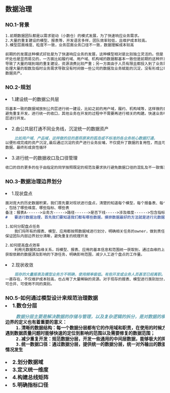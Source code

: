 ## 数据治理
<h3>NO.1-背景</h3>

```markdown
1.前期数据团队都是以需求驱动（小数仓）的模式发展，为了快速响应业务需求。
2.大量的重复建设的模型、报表等，开发语言多样，团队效率较低，且维护成本较高。
3.模型层面维度、粒度不一致，业务层面业务口径不一致，数据理解成本较高
```

```markdown
前期的的发展这种模式好处是为了快速响应业务的发展，这种模型相对是比较独立灵活的。但是
坏处也是显而易见的，一方面比如履约域、用户域、机构域的数据都基本一致但是前期的这种开发模式
导致了大量的端到端的重复建设，资源浪费比较严重；另一方面由于人员有限且都投入到了业务需求中，
处理大量的取数及临时业务需求导致没有时间做一些公司的数据及业务赋能的沉淀，没有形成公司的
数据资产。
```

<h3>NO.2-规划</h3>

<li>1.建设统一的数据公共层</li>

```markdown
将基本一致的数据域放到公共层进行统一建设，比如之前的用户域，履约、机构域等，这样做的目的是为了
避免重复开发，进行统一的收口，其他业务在开发的过程中不需要再进行相关的构建。快速业务响应基于公共
层进行开发。
```

<li>2.由公共层打通不同业务线，沉淀统一的数据资产</li>

```markdown
    比如用户域、产品域，这样做的目的是将原来的孤岛或不标准的各业务核心数据打通，
以便形成完成的资产沉淀,最后通过沉淀的资产进行业务反哺，不仅提升了数据的复用性，而且可以更加丰富
数据，最终形成良性循环
```

<li>3.进行统一的数据收口及口径管理</li>

```markdown
收口的目的更多的在于由指定的同学按照既定的规范及要求执行避免数据口径的混乱及不一致情况发生。
```

<h3>NO.3-数据治理边界划分</h3>

<li>1.现状盘点</li>

```markdown
面对庞大的历史数据积累，我们首先要对现状进行盘点，清楚的知道每个模型，每个报备表、每个任务的作用
，包括了哪些维度、哪些指标、哪些表
备注：报表A------>业务方----->路径------>是否下线----->涉及维度------>包含指标
#   要进行数据治理，首先我们要知道我们都有哪些数据，摸排数据最好的方法就是进行元数据的盘点。
```

```markdown
1.如何分配盘点任务
    我们将所有的报表、模型、应用都按照数据域进行划分，明确相关任务的owner，做到责任到人
保证团队内部边界划分清晰，避免重复的梳理开发

2.如何提高盘点效率
    利用元数据和血缘关系，将模型、报表、应用的基本信息和范围统一获取到，通过血缘的上下游来
获取依赖的数据源及影响的下游任务，明确影响范围，减少人工逐个盘点的工作量。
```

<li>2.现状收敛</li>

```markdown
    现存的大量报表及模型业务方不明确，使用频率极低。有些开发或业务人员甚至已经离职。但是相关任务却
一直存在，不仅维护成本较高，也占用了大量稀缺的资源。对于现存的报表、模型进行类别划分，分为可下线、
可合并、可使用不同的类别。
```

<h3>NO.5-如何通过模型设计来规范治理数据</hr>

<li>1.数仓分层</li>

```markdown
    数据分层主要是解决数据的存储与管理，以及复杂逻辑的拆分，是对数据的横向管理。对于数据权限的管理和数据
边界的定义也有着重要的意义：
    1.清晰的数据结构：每一个数据分层都有它的作用域和职责，在使用的时候方便的定位和理解数据，并且在
遇到数据质量问题时能够快速的定位到影响的范围以及需要修复的数据范围；
    2.减少重复开发：规范数据分层，开发一些通用的中间层数据，能够极大的降低重复计算，减少烟囱式开发；
    3.统一数据口径：通过数据分层，提供统一的数据分层，统一对外输出的数据口径，避免同一指标不同口径的
情况发生
```

<li>2.划分数据域</li>

<li>3.定义统一维度</li>

<li>4.构建总线矩阵</li>

<li>5.明确指标口径</li>










